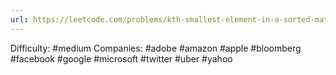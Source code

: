 ```yaml
---
url: https://leetcode.com/problems/kth-smallest-element-in-a-sorted-matrix
---
```


Difficulty: #medium
Companies: #adobe #amazon #apple #bloomberg #facebook #google #microsoft #twitter #uber #yahoo